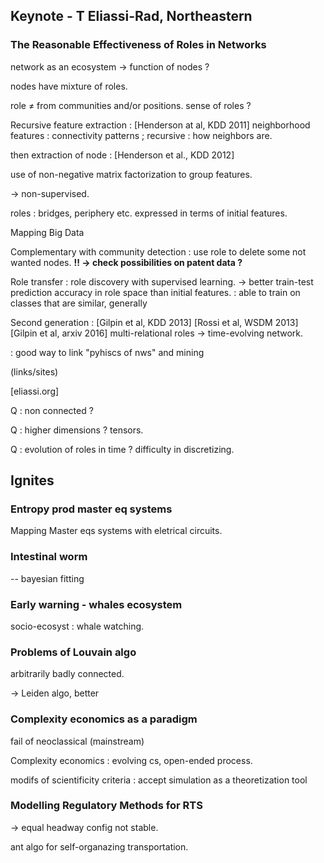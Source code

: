 
## Keynote - T Eliassi-Rad, Northeastern

### The Reasonable Effectiveness of Roles in Networks

network as an ecosystem -> function of nodes ?

nodes have mixture of roles.

role ≠ from communities and/or positions. sense of roles ?

Recursive feature extraction : [Henderson at al, KDD 2011]
neighborhood features : connectivity patterns ; recursive : how neighbors are.

then extraction of node : [Henderson et al., KDD 2012]

use of non-negative matrix factorization to group features.

 -> non-supervised.

roles : bridges, periphery etc. expressed in terms of initial features.

Mapping Big Data

Complementary with community detection : use role to delete some not wanted nodes.
**!! -> check possibilities on patent data ?**

Role transfer : role discovery with supervised learning.
 -> better train-test prediction accuracy in role space than initial features.
: able to train on classes that are similar, generally

Second generation : [Gilpin et al, KDD 2013]
[Rossi et al, WSDM 2013]
[Gilpin et al, arxiv 2016] multi-relational roles
-> time-evolving network.

: good way to link "pyhiscs of nws" and mining

(links/sites)

[eliassi.org]

Q : non connected ?

Q : higher dimensions ? tensors.

Q : evolution of roles in time ? difficulty in discretizing.


## Ignites

### Entropy prod master eq systems

Mapping Master eqs systems with eletrical circuits.

### Intestinal worm

-- bayesian fitting

### Early warning - whales ecosystem

socio-ecosyst : whale watching.

### Problems of Louvain algo

arbitrarily badly connected.

-> Leiden algo, better

### Complexity economics as a paradigm

fail of neoclassical (mainstream)

Complexity economics : evolving cs, open-ended process.

modifs of scientificity criteria : accept simulation as a theoretization tool

### Modelling Regulatory Methods for RTS

-> equal headway config not stable.

ant algo for self-organazing transportation.
